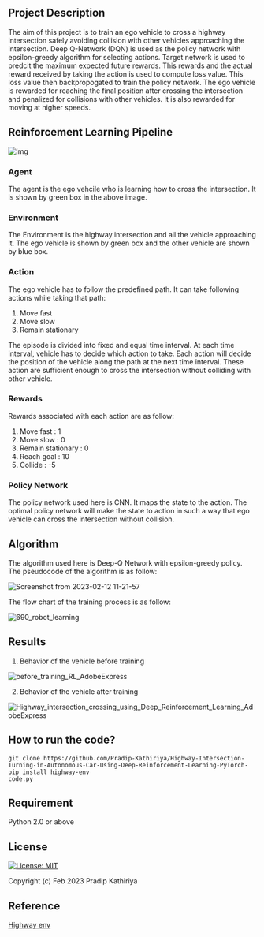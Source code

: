 <!---# Highway-Intersection-Turning-in-Autonomous-Car-Using-Deep-Reinforcement-Learning-PyTorch-
Developed a reinforcement learning pipeline to teach an agent to take turn at highway intersection without colliding with other vehicle using Deep Q-Learning and Epsilon Greedy strategy.-->

## Project Description
The aim of this project is to train an ego vehicle to cross a highway intersection safely avoiding collision with other vehicles approaching the intersection. Deep Q-Network (DQN) is used as the policy network with epsilon-greedy algorithm for selecting actions. Target network is used to predcit the maximum expected future rewards. This rewards and the actual reward received by taking the action is used to compute loss value. This loss value then backpropogated to train the policy network. The ego vehicle is rewarded for reaching the final position after crossing the intersection and penalized for collisions with other vehicles. It is also rewarded for moving at higher speeds.

## Reinforcement Learning Pipeline

![img](https://user-images.githubusercontent.com/90370308/218330577-bc803c33-0d31-48ca-8173-e57932347957.png)

### Agent
The agent is the ego vehcile who is learning how to cross the intersection. It is shown by green box in the above image.

### Environment
The Environment is the highway intersection and all the vehicle approaching it. The ego vehicle is shown by green box and the other vehicle are shown by blue box.

### Action
The ego vehicle has to follow the predefined path. It can take following actions while taking that path:
1. Move fast
2. Move slow
3. Remain stationary

The episode is divided into fixed and equal time interval. At each time interval, vehicle has to decide which action to take. Each action will decide the position of the vehicle along the path at the next time interval. These action are sufficient enough to cross the intersection without colliding with other vehicle.

### Rewards
Rewards associated with each action are as follow:
1. Move fast : 1
2. Move slow : 0
3. Remain stationary : 0
4. Reach goal : 10
5. Collide : -5

### Policy Network

The policy network used here is CNN. It maps the state to the action. The optimal policy network will make the state to action in such a way that ego vehicle can cross the intersection without collision.

## Algorithm

The algorithm used here is Deep-Q Network with epsilon-greedy policy. The pseudocode of the algorithm is as follow:

![Screenshot from 2023-02-12 11-21-57](https://user-images.githubusercontent.com/90370308/218331461-68c2dda7-3a87-4c2a-936f-7573535b4fb4.png)

The flow chart of the training process is as follow:

![690_robot_learning](https://user-images.githubusercontent.com/90370308/218331476-02327a65-f879-492c-9571-59c4c7e7cff2.png)


## Results

1. Behavior of the vehicle before training

![before_training_RL_AdobeExpress](https://user-images.githubusercontent.com/90370308/218331567-6472f87b-8a69-444a-a9e0-d1a5fb815d3f.gif)

2. Behavior of the vehicle after training

![Highway_intersection_crossing_using_Deep_Reinforcement_Learning_AdobeExpress](https://user-images.githubusercontent.com/90370308/218331595-f351b0b2-2d85-4504-bbd0-ba52d0d2d2c6.gif)

## How to run the code?

```
git clone https://github.com/Pradip-Kathiriya/Highway-Intersection-Turning-in-Autonomous-Car-Using-Deep-Reinforcement-Learning-PyTorch-
pip install highway-env
code.py
```



## Requirement
Python 2.0 or above

## License

 [![License: MIT](https://img.shields.io/badge/License-MIT-yellow.svg)](https://opensource.org/licenses/MIT)

Copyright (c) Feb 2023 Pradip Kathiriya

## Reference

[Highway env](https://github.com/eleurent/highway-env)
